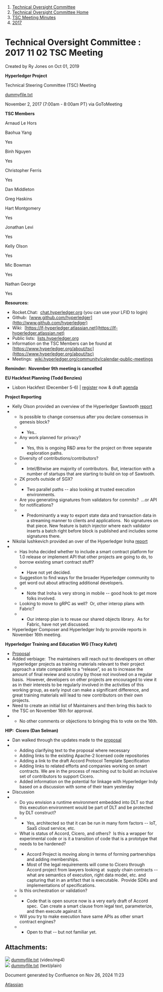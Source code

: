 1. [Technical Oversight Committee](index.html)
2. [Technical Oversight Committee Home](Technical-Oversight-Committee-Home_21430274.html)
3. [TSC Meeting Minutes](TSC-Meeting-Minutes_21448544.html)
4. [2017](2017_21448665.html)

# Technical Oversight Committee : 2017 11 02 TSC Meeting

Created by Ry Jones on Oct 01, 2019

**Hyperledger Project**

Technical Steering Committee (TSC) Meeting

[dummyfile.txt](#)

November 2, 2017 (7:00am - 8:00am PT) via GoToMeeting

**TSC Members**

Arnaud Le Hors

Baohua Yang

Yes

Binh Nguyen

Yes

Christopher Ferris

Yes

Dan Middleton

Greg Haskins

Hart Montgomery

Yes

Jonathan Levi

Yes

Kelly Olson

Yes

Mic Bowman

Yes

Nathan George

Yes

**Resources:**

- Rocket.Chat:  [chat.hyperledger.org](http://chat.hyperledger.org/) (you can use your LFID to login)
- Github:  [www.github.com/hyperledger](http://www.github.com/hyperledger)
- Wiki:  [https://lf-hyperledger.atlassian.net](https://lf-hyperledger.atlassian.net)
- Public lists:  [lists.hyperledger.org](http://lists.hyperledger.org)
- Information on the TSC Members can be found at [https://www.hyperledger.org/about/tsc](https://www.hyperledger.org/about/tsc)
- Meetings:  [wiki.hyperledger.org/community/calendar-public-meetings](http://wiki.hyperledger.org/community/calendar-public-meetings)

**Reminder:  November 9th meeting is cancelled**

**EU Hackfest Planning (Todd Benzies)**

- Lisbon Hackfest (December 5-6) | [register](https://www.regonline.com/hyperledgerhackfestdecember2017) now &amp; draft [agenda](https://docs.google.com/document/d/1DZKPwb0ztJ0D1jpZF4gXIGp6ZHAL_v-3bRVDGVHJsYY/edit)

**Project Reporting**

- Kelly Olson provided an overview of the Hyperledger Sawtooth [report](https://lf-hyperledger.atlassian.netgroups/tsc/project-updates/sawtooth-2017-oct)
- - Is possible to change consensus after you declare consensus in genesis block?
  - - Yes..
  - Any work planned for privacy?
  - - Yes, this is ongoing R&amp;D area for the project on three separate exploration paths.
  - Diversity of contributions/contributors?
  - - Intel/Bitwise are majority of contributors.  But, interaction with a number of startups that are starting to build on top of Sawtooth.
  - ZK proofs outside of SGX?
  - - Two parallel paths -- also looking at trusted execution environments.
  - Are you generating signatures from validators for commits?  ...or API for notifications?
  - - Predominantly a way to export state data and transaction data in a streaming manner to clients and applications.  No signatures on that piece. New feature is batch injector where each validator inserts a batch right before block is published and includes some signatures there.
- Nikolai Iushkevich provided an over of the Hyperledger Iroha [report](https://lf-hyperledger.atlassian.netgroups/tsc/project-updates/iroha-2017-oct)
- - Has Iroha decided whether to include a smart contract platform for 1.0 release or implement API that other projects are going to do, to borrow existing smart contract stuff?
  - - Have not yet decided.
  - Suggestion to find ways for the broader Hyperledger community to get word out about attracting additional developers.
  - - Note that Iroha is very strong in mobile -- good hook to get more folks involved.
  - Looking to move to gRPC as well?  Or, other interop plans with Fabric?
  - - Our interop plan is to reuse our shared objects library.  As for Fabric, have not yet discussed.
- Hyperledger Composer and Hyperledger Indy to provide reports in November 16th meeting.

**Hyperledger Training and Education WG (Tracy Kuhrt)**

- [Proposal](https://docs.google.com/document/d/1V2X9A2yTdHNbI1v3itspjisWashMOabHXWbxMEZFs90)
- Added verbiage:  The maintainers will reach out to developers on other Hyperledger projects as training materials relevant to their project approach a state comparable to a “release”, so as to increase the amount of final review and scrutiny by those not involved on a regular basis.  However, developers on other projects are encouraged to view it as in their interests to be regularly involved in the activities of this working group, as early input can make a significant difference, and great training materials will lead to new contributors on their own projects.
- Need to create an initial list of Maintainers and then bring this back to the TSC on November 16th for approval.
- - No other comments or objections to bringing this to vote on the 16th.

**HIP:  Cicero (Dan Selman)**

- Dan walked through the updates made to the [proposal](https://docs.google.com/document/d/1H0uzExtMWQW9Ga3IH_FYsxANYfWan6_js2AGgIoYqWk/)
- - Adding clarifying text to the proposal where necessary
  - Adding links to the existing Apache-2 licensed code repositories
  - Adding a link to the draft Accord Protocol Template Specification
  - Adding links to related efforts and companies working on smart contracts. We are in the process of reaching out to build an inclusive set of contributors to support Cicero.
  - Added information on the potential for linkage with Hyperledger Indy based on a discussion with some of their team yesterday
- Discussion
- - Do you envision a runtime environment embedded into DLT so that this execution environment would be part of DLT and be protected by DLT construct?
  - - Yes, architected so that it can be run in many form factors -- IoT, SaaS cloud service, etc.
  - What is status of Accord, Cicero, and others?  Is this a wrapper for experimental code or is it a transition of code that is a prototype that needs to be hardened?
  - - Accord Project is moving along in terms of forming partnerships and adding memberships.
    - Most of the legal requirements will come to Cicero through Accord project from lawyers looking at  supply chain contracts -- what are semantics of execution, right data model, etc. and capturing that in an artifact that is executable.  Provide SDKs and implementations of specifications.
  - Is this orchestration or validation?
  - - Code that is open source now is a very early draft of Accord spec.  Can create a smart clause from legal text, parameterize, and then execute against it.
  - Will you try to make execution have same APIs as other smart contract engines?
  - - Open to that -- but not familiar yet.

## Attachments:

![](images/icons/bullet_blue.gif) [dummyfile.txt](attachments/21433404/21457585.txt) (video/mp4)  
![](images/icons/bullet_blue.gif) [dummyfile.txt](attachments/21433404/21448708.txt) (text/plain)

Document generated by Confluence on Nov 26, 2024 11:23

[Atlassian](http://www.atlassian.com/)
